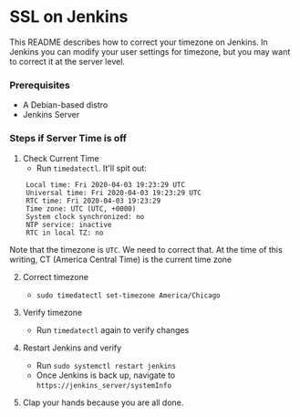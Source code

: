 # SSL on Jenkins #

This README describes how to correct your timezone on Jenkins. In Jenkins you can modify your user settings for timezone, but you may want to correct it at the server level.

### Prerequisites ###

* A Debian-based distro
* Jenkins Server

### Steps if Server Time is off ###

1. Check Current Time
    * Run `timedatectl`. It'll spit out:
```
    Local time: Fri 2020-04-03 19:23:29 UTC
    Universal time: Fri 2020-04-03 19:23:29 UTC
    RTC time: Fri 2020-04-03 19:23:29
    Time zone: UTC (UTC, +0000)
    System clock synchronized: no
    NTP service: inactive
    RTC in local TZ: no
```
Note that the timezone is `UTC`. We need to correct that. At the time of this writing, CT (America Central Time) is the current time zone

2. Correct timezone
    * `sudo timedatectl set-timezone America/Chicago`

3. Verify timezone
    * Run `timedatectl` again to verify changes

4. Restart Jenkins and verify
    * Run `sudo systemctl restart jenkins`
    * Once Jenkins is back up, navigate to `https://jenkins_server/systemInfo`

5. Clap your hands because you are all done.
